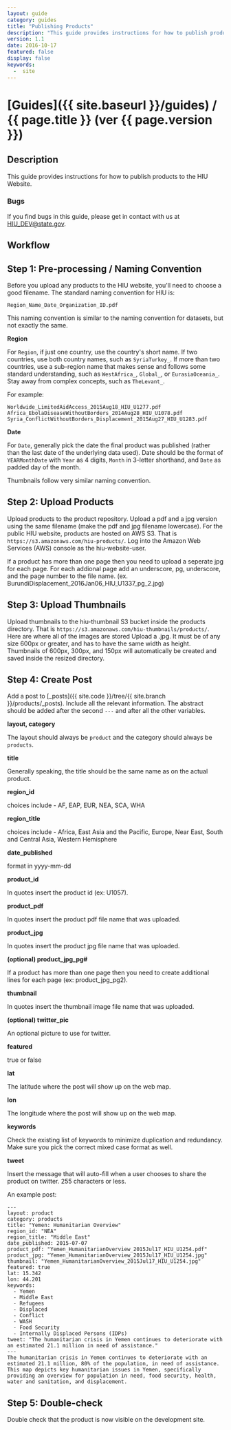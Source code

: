 ```yaml
---
layout: guide
category: guides
title: "Publishing Products"
description: "This guide provides instructions for how to publish products to the HIU website." 
version: 1.1
date: 2016-10-17
featured: false
display: false
keywords:
  -  site
---
```

# [Guides]({{ site.baseurl }}/guides) / {{ page.title }} (ver {{ page.version }})

## Description

This guide provides instructions for how to publish products to the HIU Website.

### Bugs

If you find bugs in this guide, please get in contact with us at [HIU_DEV@state.gov](mailto:HIU_DEV@state.gov).

## Workflow

## Step 1: Pre-processing / Naming Convention

Before you upload any products to the HIU website, you'll need to choose a good filename.  The standard naming convention for HIU is:

```
Region_Name_Date_Organization_ID.pdf
```

This naming convention is similar to the naming convention for datasets, but not exactly the same.

**Region**

For `Region`, if just one country, use the country's short name.  If two countries, use both country names, such as `SyriaTurkey_`.  If more than two countries, use a sub-region name that makes sense and follows some standard understanding, such as `WestAfrica_`, `Global_`, or `EurasiaOceania_`.  Stay away from complex concepts, such as `TheLevant_`.  

For example:

```
Worldwide_LimitedAidAccess_2015Aug18_HIU_U1277.pdf
Africa_EbolaDiseaseWithoutBorders_2014Aug28_HIU_U1078.pdf
Syria_ConflictWithoutBorders_Displacement_2015Aug27_HIU_U1283.pdf
```

**Date**

For `Date`, generally pick the date the final product was published (rather than the last date of the underlying data used).  Date should be the format of `YEARMonthDate` with `Year` as 4 digits, `Month` in 3-letter shorthand, and `Date` as padded day of the month.

Thumbnails follow very similar naming convention.

## Step 2: Upload Products

Upload products to the product repository. Upload a pdf and a jpg version using the same filename (make the pdf and jpg filename lowercase). For the public HIU website, products are hosted on AWS S3.  That is `https://s3.amazonaws.com/hiu-products/`. Log into the Amazon Web Services (AWS) console as the hiu-website-user.

If a product has more than one page then you need to upload a seperate jpg for each page. For each addional page add an underscore, pg, underscore, and the page number to the file name. (ex. BurundiDisplacement_2016Jan06_HIU_U1337_pg_2.jpg)

## Step 3: Upload Thumbnails

Upload thumbnails to the hiu-thumbnail S3 bucket inside the products directory. That is `https://s3.amazonaws.com/hiu-thumbnails/products/`. Here are where all of the images are stored Upload a .jpg. It must be of any size 600px or greater, and has to have the same width as height. Thumbnails of 600px, 300px, and 150px will automatically be created and saved inside the resized directory.

## Step 4: Create Post

Add a post to [_posts]({{ site.code }}/tree/{{ site.branch }}/products/_posts).  Include all the relevant information.  The abstract should be added after the second `---` and after all the other variables.

**layout, category**

The layout should always be `product` and the category should always be `products`.

**title**

Generally speaking, the title should be the same name as on the actual product.

**region_id**

choices include - AF, EAP, EUR, NEA, SCA, WHA

**region_title**

choices include - Africa, East Asia and the Pacific, Europe, Near East, South and Central Asia, Western Hemisphere

**date_published**

format in yyyy-mm-dd

**product_id**

In quotes insert the product id (ex: U1057).

**product_pdf**

In quotes insert the product pdf file name that was uploaded.

**product_jpg**

In quotes insert the product jpg file name that was uploaded.

**(optional) product_jpg_pg#**

If a product has more than one page then you need to create additional lines for each page (ex: product_jpg_pg2).

**thumbnail**

In quotes insert the thumbnail image file name that was uploaded.

**(optional) twitter_pic**

An optional picture to use for twitter.

**featured**

true or false

**lat**

The latitude where the post will show up on the web map.

**lon**

The longitude where the post will show up on the web map.

**keywords**

Check the existing list of keywords to minimize duplication and redundancy. Make sure you pick the correct mixed case format as well.

**tweet**

Insert the message that will auto-fill when a user chooses to share the product on twitter. 255 characters or less.

An example post:

```
---
layout: product
category: products
title: "Yemen: Humanitarian Overview"
region_id: "NEA"
region_title: "Middle East"
date_published: 2015-07-07
product_pdf: "Yemen_HumanitarianOverview_2015Jul17_HIU_U1254.pdf"
product_jpg: "Yemen_HumanitarianOverview_2015Jul17_HIU_U1254.jpg"
thumbnail: "Yemen_HumanitarianOverview_2015Jul17_HIU_U1254.jpg"
featured: true
lat: 15.342
lon: 44.201
keywords:
  - Yemen
  - Middle East
  - Refugees
  - Displaced
  - Conflict
  - WASH
  - Food Security
  - Internally Displaced Persons (IDPs)
tweet: "The humanitarian crisis in Yemen continues to deteriorate with an estimated 21.1 million in need of assistance."
---
The humanitarian crisis in Yemen continues to deteriorate with an estimated 21.1 million, 80% of the population, in need of assistance. This map depicts key humanitarian issues in Yemen, specifically providing an overview for population in need, food security, health, water and sanitation, and displacement.
```

## Step 5: Double-check

Double check that the product is now visible on the development site.
